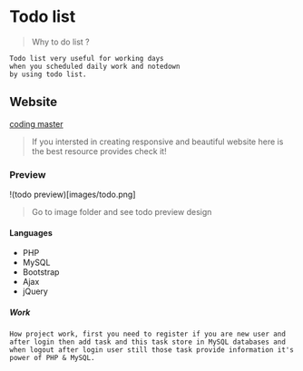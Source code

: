 # Todo list

> Why to do list ?

```
Todo list very useful for working days
when you scheduled daily work and notedown
by using todo list.

```

## Website

[coding master](https://codingmaster.in/)

> If you intersted in creating responsive and beautiful 
website here is the best resource provides check it!

### Preview

!(todo preview)[images/todo.png]

> Go to image folder and see todo preview design

#### Languages

* PHP
* MySQL
* Bootstrap
* Ajax
* jQuery

##### Work

```
How project work, first you need to register if you are new user and after login then add task and this task store in MySQL databases and when logout after login user still those task provide information it's power of PHP & MySQL.
```


